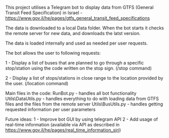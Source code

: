 This project utilises a Telegram bot to display data from GTFS (General Transit Feed Specification) in Israel - https://www.gov.il/he/pages/gtfs_general_transit_feed_specifications

The data is downloaded to a local Data folder.
When the bot starts it checks the remote server for new data, and downloads the latst version.

The data is loaded internally and used as needed per user requests.

The bot allows the user to following requests:

1 - Display a list of buses that are planned to go through a specific 
    stop/station using the code written on the stop sign. (/stop command)

2 - Display a list of stops/stations in close range 
    to the location provided by the user. (/location command)

Main files in the code:
RunBot.py - handles all bot functionality
Utils\DataUtils.py - handles everything to do with loading data from GTFS files and the files from the remote server
Utils\BusUtils.py - handles getting requested information per user parameters

Future ideas:
1 - Improve bot GUI by using telegram API
2 - Add usage of real-time information (available via API as described in https://www.gov.il/he/pages/real_time_information_siri)
